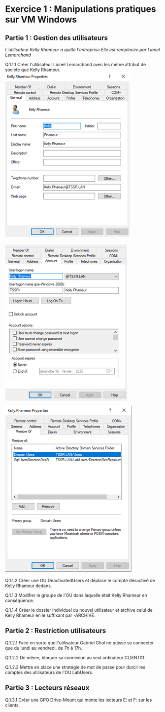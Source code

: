 
# Exercice 1 : Manipulations pratiques sur VM Windows 


## Partie 1 : Gestion des utilisateurs

*L'utilisateur Kelly Rhameur a quitté l'entreprise.Elle est remplacée par Lionel Lemarchand*

Q.1.1.1 Créer l'utilisateur Lionel Lemarchand avec les même attribut de société que Kelly Rhameur.
![](./assets/kelly_1.png) 

![](assets/kelly_2.png) 

![](assets/kelly_4.png)



Q.1.1.2 Créer une OU DeactivatedUsers et déplace le compte désactivé de Kelly Rhameur dedans.


Q.1.1.3 Modifier le groupe de l'OU dans laquelle était Kelly Rhameur en conséquence.


Q.1.1.4 Créer le dossier Individuel du nouvel utilisateur et archive celui de Kelly Rhameur en le suffixant par -ARCHIVE.

## Partie 2 : Restriction utilisateurs

Q.1.2.1 Faire en sorte que l'utilisateur Gabriel Ghul ne puisse se connecter que du lundi au vendredi, de 7h à 17h.


Q.1.2.2 De même, bloquer sa connexion au seul ordinateur CLIENT01.


Q.1.2.3 Mettre en place une stratégie de mot de passe pour durcir les comptes des utilisateurs de l'OU LabUsers.

## Partie 3 : Lecteurs réseaux

Q.1.3.1 Créer une GPO Drive-Mount qui monte les lecteurs E: et F: sur les clients.
